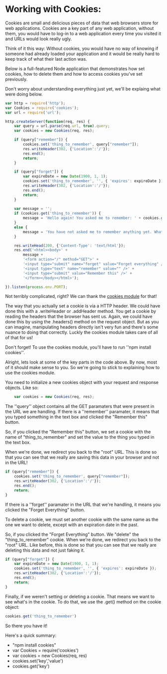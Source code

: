 Working with Cookies:
=====================

Cookies are small and delicious pieces of data that web browsers store for web applications. Cookies are a key part of any web application, without them, you would have to log-in to a web application every time you visited it and URLs would look really ugly.

Think of it this way: Without cookies, you would have no way of knowing if someone had already loaded your application and it would be really hard to keep track of what their last action was.

Below is a full-featured Node application that demonstrates how set cookies, how to delete them and how to access cookies you've set previously.

Don't worry about understanding everything just yet, we'll be explaing what were doing below.


```JavaScript
var http = require('http');
var Cookies = require('cookies');
var url = require('url');

http.createServer(function(req, res) {
    var query = url.parse(req.url, true).query;
    var cookies = new Cookies(req, res);

    if (query["remember"]) {
        cookies.set('thing_to_remember', query["remember"]);
        res.writeHeader(302, {'Location':'/'});        
        res.end();
        return; 
    }

    if (query["forget"]) {
        var expireDate = new Date(1900, 1, 1);
        cookies.set('thing_to_remember', '', { 'expires': expireDate });
        res.writeHeader(302, {'Location':'/'});
        res.end();
        return;
    }
    
    var message = '';
    if (cookies.get('thing_to_remember')) {
        message = 'Hello again! You asked me to remember: ' + cookies.get('thing_to_remember');
    }
    else {
        message = 'You have not asked me to remember anything yet. What shall I remember?';
    }

    res.writeHead(200, {'Content-Type': 'text/html'});
    res.end('<html><body>' +
        message +
        '<form action="/" method="GET">' +
        '<input type="submit" name="forget" value="Forget everything" />' +
        '<input type="text" name="remember" value="" />' +
        '<input type="submit" value="Remember this" />' +
        '</form></body></html>');

}).listen(process.env.PORT);
```

Not terribly complicated, right? We can thank the [cookies module](https://github.com/jed/cookies) for that!

The way that you actually set a cookie is via a HTTP header. We could have done this with a .writeHeader or .addHeader method. You get a cookie by reading the headers that the browser has sent us. Again, we could have done this by using the .headers() method on the request object. But as you can imagine, manipulating headers directly isn't very fun and there's some nuance to doing that correctly. Luckly the cookies module takes care of all of that for us!

Don't forget! To use the cookies module, you'll have to run ''npm install cookies''.

Alright, lets look at some of the key parts in the code above. By now, most of it should make sense to you. So we're going to stick to explaining how to use the cookies module.

You need to initialize a new cookies object with your request and response objects. Like so:
```JavaScript
    var cookies = new Cookies(req, res);
```

The ''query'' object contains all the GET paramaters that were present in the URL we are handling. If there is a ''remember'' paramater, it means that you typed something in the text box and clicked the "Remember this" button.

So, if you clicked the "Remember this" button, we set a cookie with the name of "thing_to_remember" and set the value to the thing you typed in the text box.

When we're done, we redirect you back to the "root" URL. This is done so that you can see that we really are saving this data in your browser and not in the URL!

```JavaScript
if (query["remember"]) {
    cookies.set('thing_to_remember', query["remember"]);
    res.writeHeader(302, {'Location':'/'});        
    res.end();
    return; 
}
```

If there is a ''forget'' paramater in the URL that we're handling, it means you clicked the "Forget Everything" button.

To delete a cookie, we must set another cookie with the same name as the one we want to delete, except with an expiration date in the past.

So, if you clicked the "Forget Everything" button. We "delete" the "thing_to_remember" cookie. When we're done, we redirect you back to the "root" URL. Like before, this is done so that you can see that we really are deleting this data and not just faking it.

```JavaScript
if (query["forget"]) {
    var expireDate = new Date(1900, 1, 1);
    cookies.set('thing_to_remember', '', { 'expires': expireDate });
    res.writeHeader(302, {'Location':'/'});
    res.end();
    return;
}
```

Finally, if we weren't setting or deleting a cookie. That means we want to see what's in the cookie. To do that, we use the .get() method on the cookie object:
```JavaScript
cookies.get('thing_to_remember')
```

So there you have it! 

Here's a quick summary:
* "npm install cookies"
* var Cookies = require('cookies')
* var cookies = new Cookies(req, res)
* cookies.set('key','value')
* cookies.get('key')
